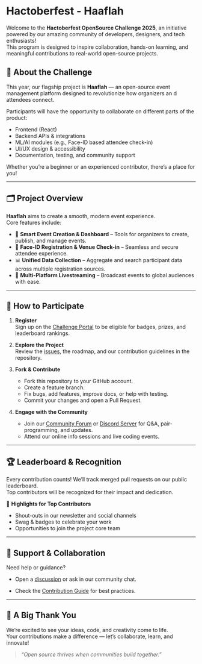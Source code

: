 # Hactoberfest - Haaflah

Welcome to the **Hactoberfest OpenSource Challenge 2025**, an initiative powered by our amazing community of developers, designers, and tech enthusiasts!  
This program is designed to inspire collaboration, hands-on learning, and meaningful contributions to real-world open-source projects.


## 🚀 About the Challenge

This year, our flagship project is **Haaflah** — an open-source event management platform designed to revolutionize how organizers an
d attendees connect.

Participants will have the opportunity to collaborate on different parts of the product:
- Frontend (React)
- Backend APIs & integrations
- ML/AI modules (e.g., Face-ID based attendee check-in)
- UI/UX design & accessibility
- Documentation, testing, and community support

Whether you’re a beginner or an experienced contributor, there’s a place for you!

---

## 🗂️ Project Overview

**Haaflah** aims to create a smooth, modern event experience.  
Core features include:
- 🎫 **Smart Event Creation & Dashboard** – Tools for organizers to create, publish, and manage events.
- 👤 **Face-ID Registration & Venue Check-in** – Seamless and secure attendee experience.
- 📊 **Unified Data Collection** – Aggregate and search participant data across multiple registration sources.
- 📡 **Multi-Platform Livestreaming** – Broadcast events to global audiences with ease.

---

## 🏁 How to Participate

1. **Register**  
   Sign up on the [Challenge Portal](https://hacktoberfest.com/) to be eligible for badges, prizes, and leaderboard rankings.

2. **Explore the Project**  
   Review the [issues](./issues), the roadmap, and our contribution guidelines in the repository.

3. **Fork & Contribute**  
   - Fork this repository to your GitHub account.  
   - Create a feature branch.  
   - Fix bugs, add features, improve docs, or help with testing.  
   - Commit your changes and open a Pull Request.

4. **Engage with the Community**  
   - Join our [Community Forum](#) or [Discord Server](#) for Q&A, pair-programming, and updates.  
   - Attend our online info sessions and live coding events.

---

## 🏆 Leaderboard & Recognition

Every contribution counts! We’ll track merged pull requests on our public leaderboard.  
Top contributors will be recognized for their impact and dedication.

🏅 **Highlights for Top Contributors**
- Shout-outs in our newsletter and social channels  
- Swag & badges to celebrate your work  
- Opportunities to join the project core team

---

## 🤝 Support & Collaboration

Need help or guidance?  
- Open a [discussion](./discussions) or ask in our community chat.  
<!-- - Follow us on [Twitter/X](#) and [LinkedIn](#) for updates.   -->
- Check the [Contribution Guide](./CONTRIBUTING.md) for best practices.

---

## 💚 A Big Thank You

We’re excited to see your ideas, code, and creativity come to life.  
Your contributions make a difference — let’s collaborate, learn, and innovate!

> _“Open source thrives when communities build together.”_